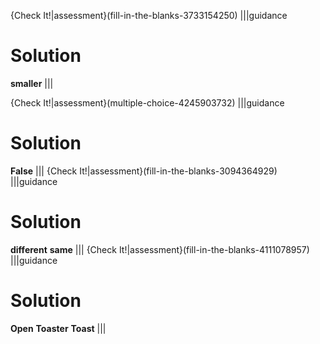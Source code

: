 {Check It!|assessment}(fill-in-the-blanks-3733154250)
|||guidance
# Solution
**smaller**
|||

{Check It!|assessment}(multiple-choice-4245903732)
|||guidance
# Solution
**False**
|||
{Check It!|assessment}(fill-in-the-blanks-3094364929)
|||guidance
# Solution
**different**
**same**
|||
{Check It!|assessment}(fill-in-the-blanks-4111078957)
|||guidance
# Solution
**Open**
**Toaster**
**Toast**
|||
